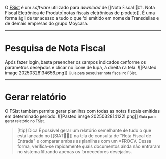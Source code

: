 O [FSist](https://www.fsist.com.br/) é um _software_ utilizado para _download_ de [[Nota Fiscal 📃#1. Nota Fiscal Eletrônica de Produto|notas fiscais eletrônicas de produto]]. É uma forma ágil de ter acesso a tudo o que foi emitido em nome da Transdellas e de demais empresas do grupo Moycana.

---
# Pesquisa de Nota Fiscal
Após fazer login, basta preencher os campos indicados conforme os parâmetros desejados e clicar no ícone de lupa, à direita na tela.
![[Pasted image 20250328134656.png]]
<span style="font-size: smaller">Guia para pesquisar nota fiscal no FSist.</span>

---
# Gerar relatório
O FSist também permite gerar planilhas com todas as notas fiscais emitidas em determinado período.
![[Pasted image 20250328141221.png]]
<span style="font-size: smaller">Guia para gerar relatório no FSist.</span>

> [!tip] Dica
> É possível gerar um relatório semelhante de tudo o que está lançado no [[SIAT🚚🌐]] na tela de consulta de "Nota Fiscal de Entrada" e comparar ambas as planilhas com um =PROCV.
> Dessa forma, verifica-se rapidamente quais documentos ainda não entraram no sistema filtrando apenas os fornecedores desejados.

